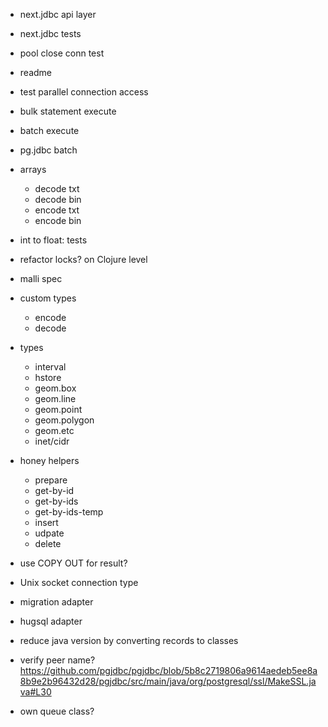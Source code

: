 
- next.jdbc api layer
- next.jdbc tests
- pool close conn test

- readme

- test parallel connection access


- bulk statement execute
- batch execute
- pg.jdbc batch

- arrays
  - decode txt
  - decode bin
  - encode txt
  - encode bin

- int to float: tests
- refactor locks? on Clojure level

- malli spec

- custom types
  - encode
  - decode

- types
  - interval
  - hstore
  - geom.box
  - geom.line
  - geom.point
  - geom.polygon
  - geom.etc
  - inet/cidr

- honey helpers
  - prepare
  - get-by-id
  - get-by-ids
  - get-by-ids-temp
  - insert
  - udpate
  - delete

- use COPY OUT for result?
- Unix socket connection type
- migration adapter
- hugsql adapter

- reduce java version by converting records to classes

- verify peer name? https://github.com/pgjdbc/pgjdbc/blob/5b8c2719806a9614aedeb5ee8a8b9e2b96432d28/pgjdbc/src/main/java/org/postgresql/ssl/MakeSSL.java#L30

- own queue class?
